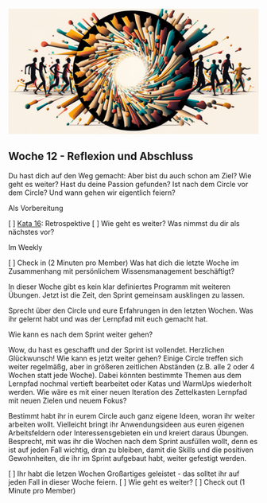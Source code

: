 ![Retrospective](images/woche12.png)

## Woche 12 - Reflexion und Abschluss

Du hast dich auf den Weg gemacht: Aber bist du auch schon am Ziel? Wie geht es weiter? Hast du deine Passion gefunden? Ist nach dem Circle vor dem Circle? Und wann gehen wir eigentlich feiern?

Als Vorbereitung

[ ] [Kata 16](2-1-Kata-16.md): Retrospektive
[ ] Wie geht es weiter? Was nimmst du dir als nächstes vor?

Im Weekly

[ ] Check in (2 Minuten pro Member)
Was hat dich die letzte Woche im Zusammenhang mit persönlichem Wissensmanagement beschäftigt?


In dieser Woche gibt es kein klar definiertes Programm mit weiteren Übungen. Jetzt ist die Zeit, den Sprint gemeinsam ausklingen zu lassen.

Sprecht über den Circle und eure Erfahrungen in den letzten Wochen. Was ihr gelernt habt und was der Lernpfad mit euch gemacht hat.

Wie kann es nach dem Sprint weiter gehen?

Wow, du hast es geschafft und der Sprint ist vollendet. Herzlichen Glückwunsch! Wie kann es jetzt weiter gehen? Einige Circle treffen sich weiter regelmäßg, aber in größeren zeitlichen Abständen (z.B. alle 2 oder 4 Wochen statt jede Woche). Dabei könnten bestimmte Themen aus dem Lernpfad nochmal vertieft bearbeitet oder Katas und WarmUps wiederholt werden. Wie wäre es mit einer neuen Iteration des Zettelkasten Lernpfad mit neuen Zielen und neuem Fokus?

Bestimmt habt ihr in eurem Circle auch ganz eigene Ideen, woran ihr weiter arbeiten wollt. Vielleicht bringt ihr Anwendungsideen aus euren eigenen Arbeitsfeldern oder Interessensgebieten ein und kreiert daraus Übungen. Besprecht, mit was ihr die Wochen nach dem Sprint ausfüllen wollt, denn es ist auf jeden Fall wichtig, dran zu bleiben, damit die Skills und die positiven Gewohnheiten, die ihr im Sprint aufgebaut habt, weiter gefestigt werden.

[ ] Ihr habt die letzen Wochen Großartiges geleistet - das solltet ihr auf jeden Fall in dieser Woche feiern.
[ ] Wie geht es weiter?
[ ] Check out (1 Minute pro Member)

<script src="https://giscus.app/client.js"
        data-repo="cogneon/lernos-zettelkasten"
        data-repo-id="R_kgDOI5YY1w"
        data-category="Announcements"
        data-category-id="DIC_kwDOI5YY184CUTx3"
        data-mapping="pathname"
        data-strict="0"
        data-reactions-enabled="1"
        data-emit-metadata="0"
        data-input-position="bottom"
        data-theme="light"
        data-lang="de"
        crossorigin="anonymous"
        async>
</script>
